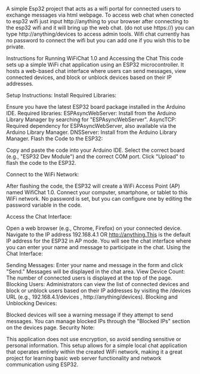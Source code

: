 A simple Esp32 project that acts as a wifi portal for connected users to exchange messages via html webpage.
To access web chat when conected to esp32 wifi just input http://anything to your browser after connecting to the esp32 wifi and it will bring up the web chat. (do not use https://)
you can type http://anything/devices to access admin tools.
Wifi chat currently has no password to connect the wifi but you can add one if you wish this to be private.

Instructions for Running WiFiChat 1.0 and Accessing the Chat
This code sets up a simple WiFi chat application using an ESP32 microcontroller. It hosts a web-based chat interface where users can send messages, view connected devices, and block or unblock devices based on their IP addresses.

Setup Instructions:
Install Required Libraries:

Ensure you have the latest ESP32 board package installed in the Arduino IDE.
Required libraries:
ESPAsyncWebServer: Install from the Arduino Library Manager by searching for "ESPAsyncWebServer".
AsyncTCP: Required dependency for ESPAsyncWebServer, also available via the Arduino Library Manager.
DNSServer: Install from the Arduino Library Manager.
Flash the Code to the ESP32:

Copy and paste the code into your Arduino IDE.
Select the correct board (e.g., "ESP32 Dev Module") and the correct COM port.
Click "Upload" to flash the code to the ESP32.

Connect to the WiFi Network:

After flashing the code, the ESP32 will create a WiFi Access Point (AP) named WifiChat 1.0.
Connect your computer, smartphone, or tablet to this WiFi network. No password is set, but you can configure one by editing the password variable in the code.

Access the Chat Interface:

Open a web browser (e.g., Chrome, Firefox) on your connected device.
Navigate to the IP address 192.168.4.1 OR http://anything.This is the default IP address for the ESP32 in AP mode.
You will see the chat interface where you can enter your name and message to participate in the chat.
Using the Chat Interface:

Sending Messages: Enter your name and message in the form and click "Send." Messages will be displayed in the chat area.
View Device Count: The number of connected users is displayed at the top of the page.
Blocking Users: Administrators can view the list of connected devices and block or unblock users based on their IP addresses by visiting the /devices URL (e.g., 192.168.4.1/devices , http://anything/devices).
Blocking and Unblocking Devices:

Blocked devices will see a warning message if they attempt to send messages.
You can manage blocked IPs through the "Blocked IPs" section on the devices page.
Security Note:

This application does not use encryption, so avoid sending sensitive or personal information.
This setup allows for a simple local chat application that operates entirely within the created WiFi network, making it a great project for learning basic web server functionality and network communication using ESP32.
